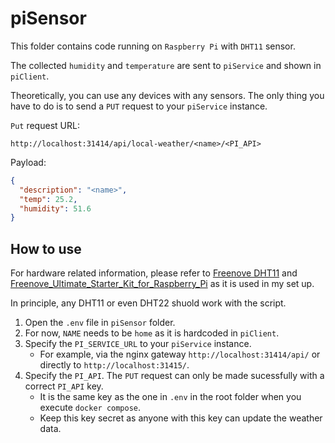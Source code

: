 # piSensor

This folder contains code running on `Raspberry Pi` with `DHT11` sensor.

The collected `humidity` and `temperature` are sent to `piService` and shown in `piClient`.

Theoretically, you can use any devices with any sensors.
The only thing you have to do is to send a `PUT` request to your `piService` instance.

`Put` request URL:

```
http://localhost:31414/api/local-weather/<name>/<PI_API>
```

Payload:

```json
{
  "description": "<name>",
  "temp": 25.2,
  "humidity": 51.6
}
```

## How to use

For hardware related information, please refer to [Freenove DHT11](https://github.com/Freenove/Freenove_Ultimate_Starter_Kit_for_Raspberry_Pi/tree/master/Code/Python_Code/21.1.1_DHT11) and [Freenove_Ultimate_Starter_Kit_for_Raspberry_Pi](https://github.com/Freenove/Freenove_Ultimate_Starter_Kit_for_Raspberry_Pi) as it is used in my set up.

In principle, any DHT11 or even DHT22 shuold work with the script.

1. Open the `.env` file in `piSensor` folder.
2. For now, `NAME` needs to be `home` as it is hardcoded in `piClient`.
3. Specify the `PI_SERVICE_URL` to your `piService` instance.
   - For example, via the nginx gateway `http://localhost:31414/api/` or directly to `http://localhost:31415/`.
4. Specify the `PI_API`. The `PUT` request can only be made sucessfully with a correct `PI_API` key.
   - It is the same key as the one in `.env` in the root folder when you execute `docker compose`.
   - Keep this key secret as anyone with this key can update the weather data.
